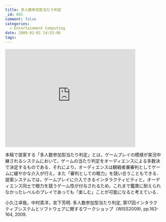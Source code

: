 ```yaml
---
title: 多人数参加型当たり判定
_id: 891
comment: false
categories:
  - Entertainment Computing
date: 2009-02-01 14:53:00
tags:
---
```



<iframe width="420" height="315" src="https://www.youtube.com/embed/uZqTTbapG0Y" frameborder="0" allowfullscreen></iframe>

<!--more-->

本稿で提案する「多人数参加型当たり判定」とは，ゲームプレイの模様が実況中継されるシステムにおいて，ゲームの当たり判定をオーディエンスによる多数決で決定するものである．それにより，オーディエンスは観戦者兼審判としてゲームに緩やかな介入が行え，また「審判としての眼力」を競い合うこともできる．提案システムでは，ゲームプレイに介入できるインタラクティビティと，オーディエンス同士で眼力を競うゲーム性が付与されるため，これまで鑑賞に耐えられなかったレベルのプレイであっても「楽しむ」ことが可能になると考えている．

小久江卓哉，中村貴洋，宮下芳明. 多人数参加型当たり判定, 第17回インタラクティブシステムとソフトウェアに関するワークショップ（WISS2009), pp.163-164, 2009.
